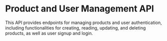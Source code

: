 # Product and User Management API

This API provides endpoints for managing products and user authentication, including functionalities for creating, reading, updating, and deleting products, as well as user signup and login.
